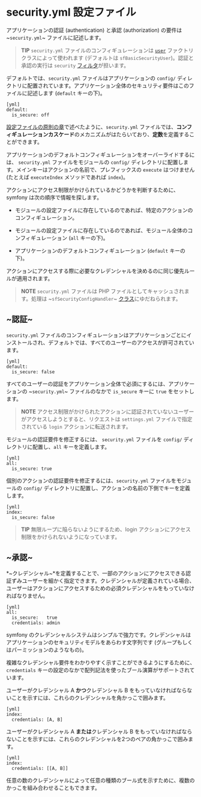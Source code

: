 security.yml 設定ファイル
=========================

アプリケーションの認証 (authentication) と承認 (authorization) の要件は ~`security.yml`~ ファイルに記述します。

>**TIP**
>`security.yml` ファイルのコンフィギュレーションは [`user`](#chapter_05_user) ファクトリクラスによって使われます (デフォルトは `sfBasicSecurityUser`)。認証と承認の実行は `security` [フィルタ](#chapter_12_security)が担います。

デフォルトでは、`security.yml` ファイルはアプリケーションの `config/` ディレクトリに配置されています。アプリケーション全体のセキュリティ要件はこのファイルに記述します (`default` キーの下)。

    [yml]
    default:
      is_secure: off

[設定ファイルの原則の章](#chapter_03)で述べたように、`security.yml` ファイルでは、**コンフィギュレーションカスケード**のメカニズムがはたらいており、**定数**を定義することができます。

アプリケーションのデフォルトコンフィギュレーションをオーバーライドするには、 `security.yml` ファイルをモジュールの `config/` ディレクトリに配置します。メインキーはアクションの名前で、プレフィックスの `execute` はつけません (たとえば `executeIndex` メソッドであれば `index`)。

アクションにアクセス制限がかけられているかどうかを判断するために、symfony は次の順序で情報を探します。

  * モジュールの設定ファイルに存在しているのであれば、特定のアクションのコンフィギュレーション。

  * モジュールの設定ファイルに存在しているのであれば、モジュール全体のコンフィギュレーション (`all` キーの下)。

  * アプリケーションのデフォルトコンフィギュレーション (`default` キーの下)。

アクションにアクセスする際に必要なクレデンシャルを決めるのに同じ優先ルールが適用されます。

>**NOTE**
>`security.yml` ファイルは PHP ファイルとしてキャッシュされます。処理は ~`sfSecurityConfigHandler`~ [クラス](#chapter_14_config_handlers_yml)にゆだねられます。

~認証~
------

`security.yml` ファイルのコンフィギュレーションはアプリケーションごとにインストールされ、デフォルトでは、すべてのユーザーのアクセスが許可されています。

    [yml]
    default:
      is_secure: false

すべてのユーザーの認証をアプリケーション全体で必須にするには、アプリケーションの ~`security.yml`~ ファイルのなかで `is_secure` キーに `true` をセットします。
>**NOTE**
>アクセス制限がかけられたアクションに認証されていないユーザーがアクセスしようとすると、リクエストは `settings.yml` ファイルで指定されている `login` アクションに転送されます。

モジュールの認証要件を修正するには、 `security.yml` ファイルを `config/` ディレクトリに配置し、`all` キーを定義します。

    [yml]
    all:
      is_secure: true

個別のアクションの認証要件を修正するには、`security.yml` ファイルをモジュールの `config/` ディレクトリに配置し、アクションの名前の下側でキーを定義します。

    [yml]
    index:
      is_secure: false

>**TIP**
>無限ループに陥らないようにするため、login アクションにアクセス制限をかけられないようになっています。

~承認~
------

*~クレデンシャル~*を定義することで、一部のアクションにアクセスできる認証ずみユーザーを細かく指定できます。クレデンシャルが定義されている場合、ユーザーはアクションにアクセスするための必須クレデンシャルをもっていなければなりません。

    [yml]
    all:
      is_secure:   true
      credentials: admin

symfony のクレデンシャルシステムはシンプルで強力です。クレデンシャルはアプリケーションのセキュリティモデルをあらわす文字列です (グループもしくはパーミッションのようなもの)。

複雑なクレデンシャル要件をわかりやすく示すことができるようにするために、`credentials` キーの設定のなかで配列記法を使ったブール演算がサポートされています。

ユーザーがクレデンシャル A **かつ**クレデンシャル B をもっていなければならないことを示すには、これらのクレデンシャルを角かっこで囲みます。

    [yml]
    index:
      credentials: [A, B]

ユーザーがクレデンシャル A **または**クレデンシャル B をもっていなければならないことを示すには、これらのクレデンシャルを2つのペアの角かっこで囲みます。

    [yml]
    index:
      credentials: [[A, B]]

任意の数のクレデンシャルによって任意の種類のブール式を示すために、複数のかっこを組み合わせることもできます。

